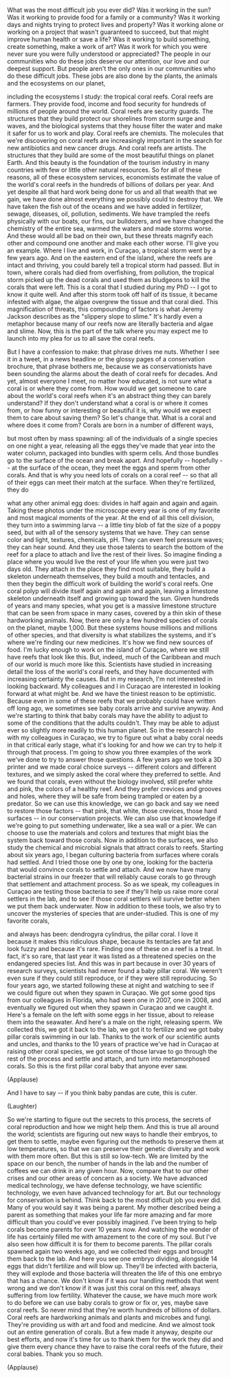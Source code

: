 
What was the most
difficult job you ever did?
Was it working in the sun?
Was it working to provide food
for a family or a community?
Was it working days and nights
trying to protect lives and property?
Was it working alone
or working on a project
that wasn&#39;t guaranteed to succeed,
but that might improve
human health or save a life?
Was it working to build something,
create something, make a work of art?
Was it work for which you were never sure
you were fully understood or appreciated?
The people in our communities
who do these jobs
deserve our attention, our love
and our deepest support.
But people aren&#39;t the only ones
in our communities
who do these difficult jobs.
These jobs are also done
by the plants, the animals
and the ecosystems on our planet,

including the ecosystems I study:
the tropical coral reefs.
Coral reefs are farmers.
They provide food, income
and food security
for hundreds of millions
of people around the world.
Coral reefs are security guards.
The structures that they build
protect our shorelines
from storm surge and waves,
and the biological systems
that they house filter the water
and make it safer for us to work and play.
Coral reefs are chemists.
The molecules that we&#39;re discovering
on coral reefs are increasingly important
in the search for new antibiotics
and new cancer drugs.
And coral reefs are artists.
The structures that they build
are some of the most
beautiful things on planet Earth.
And this beauty is the foundation
of the tourism industry
in many countries with few
or little other natural resources.
So for all of these reasons,
all of these ecosystem services,
economists estimate the value
of the world&#39;s coral reefs
in the hundreds of billions
of dollars per year.
And yet despite all that hard work
being done for us
and all that wealth that we gain,
we have done almost everything
we possibly could to destroy that.
We have taken the fish out of the oceans
and we have added in fertilizer, sewage,
diseases, oil, pollution, sediments.
We have trampled the reefs physically
with our boats, our fins, our bulldozers,
and we have changed the chemistry
of the entire sea,
warmed the waters and made storms worse.
And these would all be bad on their own,
but these threats magnify each other
and compound one another
and make each other worse.
I&#39;ll give you an example.
Where I live and work, in Curaçao,
a tropical storm went by a few years ago.
And on the eastern end of the island,
where the reefs are intact and thriving,
you could barely tell
a tropical storm had passed.
But in town, where corals had died
from overfishing, from pollution,
the tropical storm picked up
the dead corals
and used them as bludgeons
to kill the corals that were left.
This is a coral that I studied
during my PhD --
I got to know it quite well.
And after this storm
took off half of its tissue,
it became infested with algae,
the algae overgrew the tissue
and that coral died.
This magnification of threats,
this compounding of factors
is what Jeremy Jackson describes
as the &quot;slippery slope to slime.&quot;
It&#39;s hardly even a metaphor
because many of our reefs now
are literally bacteria
and algae and slime.
Now, this is the part of the talk
where you may expect me
to launch into my plea
for us to all save the coral reefs.

But I have a confession to make:
that phrase drives me nuts.
Whether I see it in a tweet,
in a news headline
or the glossy pages
of a conservation brochure,
that phrase bothers me,
because we as conservationists
have been sounding the alarms
about the death
of coral reefs for decades.
And yet, almost everyone I meet,
no matter how educated,
is not sure what a coral is
or where they come from.
How would we get someone to care
about the world&#39;s coral reefs
when it&#39;s an abstract thing
they can barely understand?
If they don&#39;t understand
what a coral is or where it comes from,
or how funny or interesting
or beautiful it is,
why would we expect them
to care about saving them?
So let&#39;s change that.
What is a coral
and where does it come from?
Corals are born
in a number of different ways,

but most often by mass spawning:
all of the individuals of a single species
on one night a year,
releasing all the eggs
they&#39;ve made that year
into the water column,
packaged into bundles with sperm cells.
And those bundles go to the surface
of the ocean and break apart.
And hopefully -- hopefully --
at the surface of the ocean,
they meet the eggs and sperm
from other corals.
And that is why you need
lots of corals on a coral reef --
so that all of their eggs can
meet their match at the surface.
When they&#39;re fertilized, they do

what any other animal egg does:
divides in half again and again and again.
Taking these photos
under the microscope every year
is one of my favorite and most
magical moments of the year.
At the end of all this cell division,
they turn into a swimming larva --
a little tiny blob of fat
the size of a poppy seed,
but with all of the sensory
systems that we have.
They can sense color and light,
textures, chemicals, pH.
They can even feel pressure waves;
they can hear sound.
And they use those talents
to search the bottom of the reef
for a place to attach
and live the rest of their lives.
So imagine finding a place
where you would live the rest of your life
when you were just two days old.
They attach in the place
they find most suitable,
they build a skeleton
underneath themselves,
they build a mouth and tentacles,
and then they begin the difficult work
of building the world&#39;s coral reefs.
One coral polyp will divide itself
again and again and again,
leaving a limestone skeleton
underneath itself
and growing up toward the sun.
Given hundreds of years and many species,
what you get is a massive
limestone structure
that can be seen from space in many cases,
covered by a thin skin
of these hardworking animals.
Now, there are only a few hundred species
of corals on the planet, maybe 1,000.
But these systems house millions
and millions of other species,
and that diversity is what
stabilizes the systems,
and it&#39;s where we&#39;re finding
our new medicines.
It&#39;s how we find new sources of food.
I&#39;m lucky enough to work
on the island of Curaçao,
where we still have reefs
that look like this.
But, indeed, much of the Caribbean
and much of our world
is much more like this.
Scientists have studied
in increasing detail
the loss of the world&#39;s coral reefs,
and they have documented
with increasing certainty the causes.
But in my research, I&#39;m not
interested in looking backward.
My colleagues and I in Curaçao
are interested in looking forward
at what might be.
And we have the tiniest reason
to be optimistic.
Because even in some of these reefs
that we probably could have
written off long ago,
we sometimes see baby corals
arrive and survive anyway.
And we&#39;re starting to think
that baby corals may have the ability
to adjust to some of the conditions
that the adults couldn&#39;t.
They may be able to adjust
ever so slightly more readily
to this human planet.
So in the research I do
with my colleagues in Curaçao,
we try to figure out
what a baby coral needs
in that critical early stage,
what it&#39;s looking for
and how we can try to help it
through that process.
I&#39;m going to show you three examples
of the work we&#39;ve done
to try to answer those questions.
A few years ago we took a 3D printer
and we made coral choice surveys --
different colors and different textures,
and we simply asked the coral
where they preferred to settle.
And we found that corals,
even without the biology involved,
still prefer white and pink,
the colors of a healthy reef.
And they prefer crevices
and grooves and holes,
where they will be safe
from being trampled
or eaten by a predator.
So we can use this knowledge,
we can go back and say
we need to restore those factors --
that pink, that white, those crevices,
those hard surfaces --
in our conservation projects.
We can also use that knowledge
if we&#39;re going to put something
underwater, like a sea wall or a pier.
We can choose to use the materials
and colors and textures
that might bias the system
back toward those corals.
Now in addition to the surfaces,
we also study the chemical
and microbial signals
that attract corals to reefs.
Starting about six years ago,
I began culturing bacteria
from surfaces where corals had settled.
And I tried those one by one by one,
looking for the bacteria that would
convince corals to settle and attach.
And we now have many
bacterial strains in our freezer
that will reliably cause corals
to go through that settlement
and attachment process.
So as we speak,
my colleagues in Curaçao
are testing those bacteria
to see if they&#39;ll help us raise
more coral settlers in the lab,
and to see if those coral settlers
will survive better
when we put them back underwater.
Now in addition to these tools,
we also try to uncover the mysteries
of species that are under-studied.
This is one of my favorite corals,

and always has been:
dendrogyra cylindrus, the pillar coral.
I love it because it makes
this ridiculous shape,
because its tentacles
are fat and look fuzzy
and because it&#39;s rare.
Finding one of these on a reef is a treat.
In fact, it&#39;s so rare,
that last year it was listed
as a threatened species
on the endangered species list.
And this was in part because
in over 30 years of research surveys,
scientists had never found
a baby pillar coral.
We weren&#39;t even sure
if they could still reproduce,
or if they were still reproducing.
So four years ago, we started
following these at night
and watching to see if we could
figure out when they spawn in Curaçao.
We got some good tips
from our colleagues in Florida,
who had seen one in 2007, one in 2008,
and eventually we figured out
when they spawn in Curaçao
and we caught it.
Here&#39;s a female on the left
with some eggs in her tissue,
about to release them into the seawater.
And here&#39;s a male
on the right, releasing sperm.
We collected this, we got it
back to the lab, we got it to fertilize
and we got baby pillar corals
swimming in our lab.
Thanks to the work
of our scientific aunts and uncles,
and thanks to the 10 years of practice
we&#39;ve had in Curaçao
at raising other coral species,
we got some of those larvae
to go through the rest of the process
and settle and attach,
and turn into metamorphosed corals.
So this is the first pillar coral baby
that anyone ever saw.

(Applause)

And I have to say --
if you think baby pandas are cute,
this is cuter.

(Laughter)

So we&#39;re starting to figure out
the secrets to this process,
the secrets of coral reproduction
and how we might help them.
And this is true all around the world;
scientists are figuring out new ways
to handle their embryos,
to get them to settle,
maybe even figuring out the methods
to preserve them at low temperatures,
so that we can preserve
their genetic diversity
and work with them more often.
But this is still so low-tech.
We are limited by the space on our bench,
the number of hands in the lab
and the number of coffees
we can drink in any given hour.
Now, compare that to our other crises
and our other areas
of concern as a society.
We have advanced medical technology,
we have defense technology,
we have scientific technology,
we even have advanced technology for art.
But our technology
for conservation is behind.
Think back to the most
difficult job you ever did.
Many of you would say
it was being a parent.
My mother described being a parent
as something that makes your life
far more amazing and far more difficult
than you could&#39;ve ever possibly imagined.
I&#39;ve been trying to help corals
become parents for over 10 years now.
And watching the wonder of life
has certainly filled me with amazement
to the core of my soul.
But I&#39;ve also seen how difficult
it is for them to become parents.
The pillar corals spawned
again two weeks ago,
and we collected their eggs
and brought them back to the lab.
And here you see one embryo dividing,
alongside 14 eggs that didn&#39;t fertilize
and will blow up.
They&#39;ll be infected with bacteria,
they will explode
and those bacteria will threaten
the life of this one embryo
that has a chance.
We don&#39;t know if it was our handling
methods that went wrong
and we don&#39;t know
if it was just this coral on this reef,
always suffering from low fertility.
Whatever the cause,
we have much more work to do
before we can use baby corals
to grow or fix or, yes,
maybe save coral reefs.
So never mind that they&#39;re worth
hundreds of billions of dollars.
Coral reefs are hardworking animals
and plants and microbes and fungi.
They&#39;re providing us with art
and food and medicine.
And we almost took out
an entire generation of corals.
But a few made it anyway,
despite our best efforts,
and now it&#39;s time for us to thank them
for the work they did
and give them every chance they have
to raise the coral reefs of the future,
their coral babies.
Thank you so much.

(Applause)


